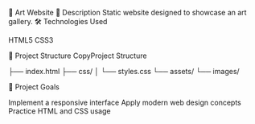 🎨 Art Website
📝 Description
Static website designed to showcase an art gallery.
🛠️ Technologies Used

HTML5
CSS3

📁 Project Structure
CopyProject Structure

├── index.html
├── css/
│   └── styles.css
└── assets/
    └── images/


🎯 Project Goals

Implement a responsive interface
Apply modern web design concepts
Practice HTML and CSS usage
